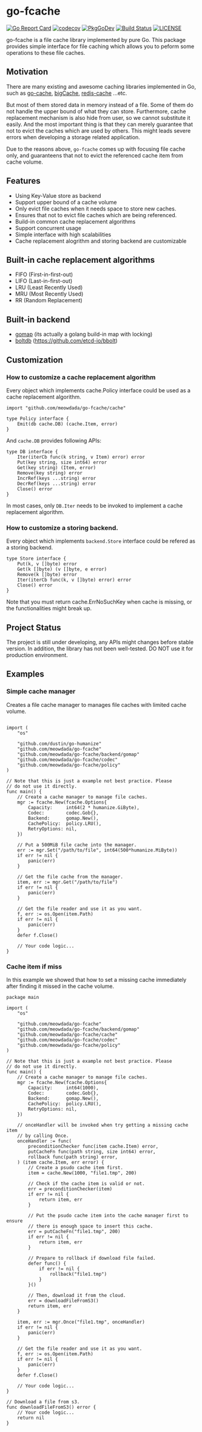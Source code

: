 go-fcache
=====
[![Go Report Card](https://goreportcard.com/badge/github.com/MeowDada/go-fcache)](https://goreportcard.com/report/github.com/MeowDada/go-fcache)
[![codecov](https://codecov.io/gh/meowdada/go-fcache/branch/master/graph/badge.svg)](https://codecov.io/gh/meowdada/go-fcache)
[![PkgGoDev](https://pkg.go.dev/badge/github.com/meowdada/go-fcache)](https://pkg.go.dev/github.com/meowdada/go-fcache)
[![Build Status](https://travis-ci.org/MeowDada/go-fcache.svg?branch=master)](https://travis-ci.org/MeowDada/go-fcache)
[![LICENSE](https://img.shields.io/github/license/meowdada/go-fcache)](https://github.com/MeowDada/go-fcache/blob/master/LICENSE)

go-fcache is a file cache library implemented by pure Go. This package provides simple interface for file caching which allows you to peform some operations to these file caches.

## Motivation
There are many existing and awesome caching libraries implemented in Go, such as [go-cache](https://github.com/patrickmn/go-cache), [bigCache](https://github.com/allegro/bigcache), [redis-cache](https://github.com/go-redis/cache) ...etc.

But most of them stored data in memory instead of a file. Some of them do not handle the upper bound of what they can store. Furthermore, cache replacement mechanism is also hide from user, so we cannot substitute it easily. And the most important thing is that they can merely guarantee that not to evict the caches which are used by others. This might leads severe errors when developing a storage related application.

Due to the reasons above, `go-fcache` comes up with
focusing file cache only, and guaranteens that not to evict the referenced cache item from cache volume.

## Features
* Using Key-Value store as backend
* Support upper bound of a cache volume
* Only evict file caches when it needs space to store new caches.
* Ensures that not to evict file caches which are being referenced.
* Build-in common cache replacement algorithms
* Support concurrent usage
* Simple interface with high scalabilities
* Cache replacement alogrithm and storing backend are customizable

## Built-in cache replacement algorithms
* FIFO (First-in-first-out)
* LIFO (Last-in-first-out)
* LRU (Least Recently Used)
* MRU (Most Recently Used)
* RR (Random Replacement)

## Built-in backend
* [gomap](https://github.com/MeowDada/go-fcache/blob/master/backend/gomap/gomap.go) (its actually a golang build-in map with locking)
* [boltdb](https://github.com/MeowDada/go-fcache/blob/master/backend/boltdb/boltdb.go) (https://github.com/etcd-io/bbolt)

## Customization
### How to customize a cache replacement algorithm
Every object which implements cache.Policy interface could be used as a cache replacement algorithm.
```golang
import "github.com/meowdada/go-fcache/cache"

type Policy interface {
	Emit(db cache.DB) (cache.Item, error)
}
```

And `cache.DB` provides following APIs:
```golang
type DB interface {
	Iter(iterCb func(k string, v Item) error) error
	Put(key string, size int64) error
	Get(key string) (Item, error)
	Remove(key string) error
	IncrRef(keys ...string) error
	DecrRef(keys ...string) error
	Close() error
}
```
In most cases, only `DB.Iter` needs to be invoked to implement a cache replacement algorithm.

### How to customize a storing backend.
Every object which implements `backend.Store` interface could be refered as a storing backend.
```golang
type Store interface {
	Put(k, v []byte) error
	Get(k []byte) (v []byte, e error)
	Remove(k []byte) error
	Iter(iterCb func(k, v []byte) error) error
	Close() error
}
```
Note that you must return cache.ErrNoSuchKey when cache is missing, or the functionalities might break up.

## Project Status
The project is still under developing, any APIs might changes before stable version. In addition, the library has not been well-tested. DO NOT use it for production environment.

## Examples
### Simple cache manager
Creates a file cache manager to manages file caches with limited cache volume.
```golang

import (
	"os"

	"github.com/dustin/go-humanize"
	"github.com/meowdada/go-fcache"
	"github.com/meowdada/go-fcache/backend/gomap"
	"github.com/meowdada/go-fcache/codec"
	"github.com/meowdada/go-fcache/policy"
)

// Note that this is just a example not best practice. Please
// do not use it directly.
func main() {
	// Create a cache manager to manage file caches.
	mgr := fcache.New(fcache.Options{
		Capacity:     int64(2 * humanize.GiByte),
		Codec:        codec.Gob{},
		Backend:      gomap.New(),
		CachePolicy:  policy.LRU(),
		RetryOptions: nil,
	})

	// Put a 500MiB file cache into the manager.
	err := mgr.Set("/path/to/file", int64(500*humanize.MiByte))
	if err != nil {
		panic(err)
	}

	// Get the file cache from the manager.
	item, err := mgr.Get("/path/to/file")
	if err != nil {
		panic(err)
	}

	// Get the file reader and use it as you want.
	f, err := os.Open(item.Path)
	if err != nil {
		panic(err)
	}
	defer f.Close()

	// Your code logic...
}
```
### Cache item if miss
In this example we showed that how to set a missing cache immediately after finding it missed in
 the cache volume.
```golang
package main

import (
	"os"

	"github.com/meowdada/go-fcache"
	"github.com/meowdada/go-fcache/backend/gomap"
	"github.com/meowdada/go-fcache/cache"
	"github.com/meowdada/go-fcache/codec"
	"github.com/meowdada/go-fcache/policy"
)

// Note that this is just a example not best practice. Please
// do not use it directly.
func main() {
	// Create a cache manager to manage file caches.
	mgr := fcache.New(fcache.Options{
		Capacity:     int64(1000),
		Codec:        codec.Gob{},
		Backend:      gomap.New(),
		CachePolicy:  policy.LRU(),
		RetryOptions: nil,
	})

	// onceHandler will be invoked when try getting a missing cache item
	// by calling Once.
	onceHandler := func(
		preconditionChecker func(item cache.Item) error,
		putCacheFn func(path string, size int64) error,
		rollback func(path string) error,
	) (item cache.Item, err error) {
		// Create a psudo cache item first.
		item = cache.New(1000, "file1.tmp", 200)

		// Check if the cache item is valid or not.
		err = preconditionChecker(item)
		if err != nil {
			return item, err
		}

		// Put the psudo cache item into the cache manager first to ensure
		// there is enough space to insert this cache.
		err = putCacheFn("file1.tmp", 200)
		if err != nil {
			return item, err
		}

		// Prepare to rollback if download file failed.
		defer func() {
			if err != nil {
				rollback("file1.tmp")
			}
		}()

		// Then, download it from the cloud.
		err = downloadFileFromS3()
		return item, err
	}

	item, err := mgr.Once("file1.tmp", onceHandler)
	if err != nil {
		panic(err)
	}

	// Get the file reader and use it as you want.
	f, err := os.Open(item.Path)
	if err != nil {
		panic(err)
	}
	defer f.Close()

	// Your code logic...
}

// Download a file from s3.
func downloadFileFromS3() error {
	// Your code logic...
	return nil
}
```